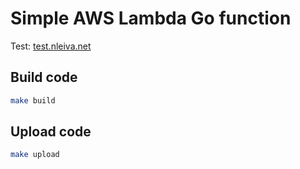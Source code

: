 # Simple AWS Lambda Go function

Test: [test.nleiva.net](https://test.nleiva.net/)

## Build code

```bash
make build
```

## Upload code

```bash
make upload
```
